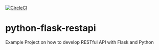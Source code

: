 [![CircleCI](https://dl.circleci.com/status-badge/img/gh/Jedi-5/flask-restapi/tree/main.svg?style=svg)](https://dl.circleci.com/status-badge/redirect/gh/Jedi-5/flask-restapi/tree/main)

# python-flask-restapi
Example Project on how to develop RESTful API with Flask and Python
